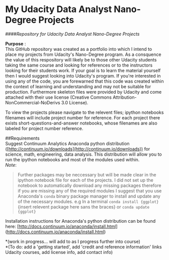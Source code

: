 # My Udacity Data Analyst Nano-Degree Projects
####*Repository for Udacity Data Analyst Nano-Degree Projects*  

**Purpose** :   
This GitHub repository was created as a portfolio into which I intend to place my projects from Udacity's Nano-Degree program. 
As a consquence the value of this respository will likely be to those other Udacity students taking the same course 
and looking for references or to the instructors looking for their students work. If your goal is to learn the material yourself
then I would suggest looking into Udacity's program. If you're interested in using any of the code, you are forewarned that 
this code was created within the context of learning and understanding and may not be suitable for production. Furthermore skeleton files were provided by Udacity and come attached with their use license (Creative Commons Attribution-NonCommercial-NoDerivs 3.0 License). 

To view the projects please navigate to the relevent files; ipython notebooks filenames will include project number for reference. For each project there exists short-questions-and-answer notebooks, whose filenames are also labeled for project number reference.  

##Requirements  
Suggest Continuum Analytics Anaconda python distribution ([http://continuum.io/downloads](http://continuum.io/downloads)) 
for science, math, engineering, data analysis. This distribution will allow you to run the ipython notebooks and most of the 
modules used within.   
*Note*:
>Further packages may be neccessary but will be made clear in the ipython notebook file for each of the projects. I did not set 
up the notebook to automatically download any missing packages therefore if you are missing any of the required modules I suggest that you use Anaconda's `conda` binary package manager to install and update any of the necessary modules. e.g In a terminal `conda install {ggplot}` {insert relevent package here sans the braces} or `conda update {ggplot}`

Installation instructions for Anaconda's python distribution can be found here: [http://docs.continuum.io/anaconda/install.html]
(http://docs.continuum.io/anaconda/install.html)

*(work in progress... will add to as I progress further into course)    
*(To do: add a 'getting started', add 'credit and reference information' links Udacity courses, add license info, add contact info)
